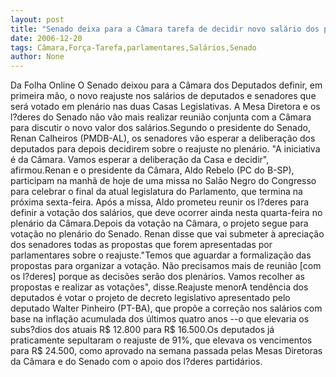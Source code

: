 ```yaml
---
layout: post
title: "Senado deixa para a Câmara tarefa de decidir novo salário dos parlamentares"
date: 2006-12-20
tags: Câmara,Força-Tarefa,parlamentares,Salários,Senado
author: None
---
```

Da Folha Online
O Senado deixou para a Câmara dos Deputados definir, em primeira mão, o novo reajuste nos salários de deputados e senadores que será votado em plenário nas duas Casas Legislativas. A Mesa Diretora e os l?deres do Senado não vão mais realizar reunião conjunta com a Câmara para discutir o novo valor dos salários.Segundo o presidente do Senado, Renan Calheiros (PMDB-AL), os senadores vão esperar a deliberação dos deputados para depois decidirem sobre o reajuste no plenário. \"A iniciativa é da Câmara. Vamos esperar a deliberação da Casa e decidir\", afirmou.Renan e o presidente da Câmara, Aldo Rebelo (PC do B-SP), participam na manhã de hoje de uma missa no Salão Negro do Congresso para celebrar o final da atual legislatura do Parlamento, que termina na próxima sexta-feira. Após a missa, Aldo prometeu reunir os l?deres para definir a votação dos salários, que deve ocorrer ainda nesta quarta-feira no plenário da Câmara.Depois da votação na Câmara, o projeto segue para votação no plenário do Senado. Renan disse que vai submeter à apreciação dos senadores todas as propostas que forem apresentadas por parlamentares sobre o reajuste.\"Temos que aguardar a formalização das propostas para organizar a votação. Não precisamos mais de reunião [com os l?deres] porque as decisões serão dos plenários. Vamos recolher as propostas e realizar as votações\", disse.Reajuste menorA tendência dos deputados é votar o projeto de decreto legislativo apresentado pelo deputado Walter Pinheiro (PT-BA), que propõe a correção nos salários com base na inflação acumulada dos últimos quatro anos --o que elevaria os subs?dios dos atuais R$ 12.800 para R$ 16.500.Os deputados já praticamente sepultaram o reajuste de 91%, que elevava os vencimentos para R$ 24.500, como aprovado na semana passada pelas Mesas Diretoras da Câmara e do Senado com o apoio dos l?deres partidários. 